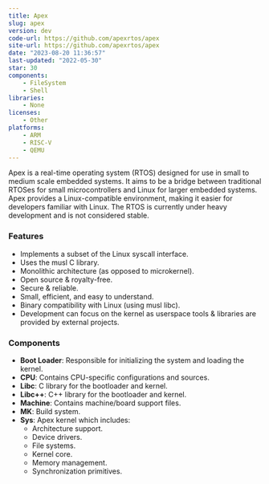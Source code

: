 ```yaml
---
title: Apex
slug: apex
version: dev
code-url: https://github.com/apexrtos/apex
site-url: https://github.com/apexrtos/apex
date: "2023-08-20 11:36:57"
last-updated: "2022-05-30"
star: 30
components:
    - FileSystem
    - Shell
libraries:
    - None
licenses:
    - Other
platforms:
    - ARM
    - RISC-V
    - QEMU
---
```

Apex is a real-time operating system (RTOS) designed for use in small to medium scale embedded systems. It aims to be a bridge between traditional RTOSes for small microcontrollers and Linux for larger embedded systems. Apex provides a Linux-compatible environment, making it easier for developers familiar with Linux. The RTOS is currently under heavy development and is not considered stable.

### Features

- Implements a subset of the Linux syscall interface.
- Uses the musl C library.
- Monolithic architecture (as opposed to microkernel).
- Open source & royalty-free.
- Secure & reliable.
- Small, efficient, and easy to understand.
- Binary compatibility with Linux (using musl libc).
- Development can focus on the kernel as userspace tools & libraries are provided by external projects.

### Components

- **Boot Loader**: Responsible for initializing the system and loading the kernel.
- **CPU**: Contains CPU-specific configurations and sources.
- **Libc**: C library for the bootloader and kernel.
- **Libc++**: C++ library for the bootloader and kernel.
- **Machine**: Contains machine/board support files.
- **MK**: Build system.
- **Sys**: Apex kernel which includes:
  - Architecture support.
  - Device drivers.
  - File systems.
  - Kernel core.
  - Memory management.
  - Synchronization primitives.

<!--github-projects-->

